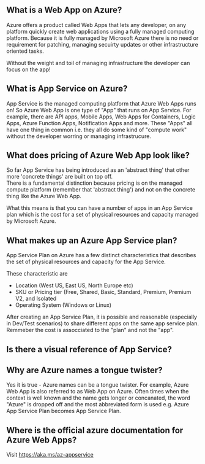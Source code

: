 ## What is a Web App on Azure?
Azure offers a product called Web Apps that lets any developer, on any platform quickly create web applications using a fully managed computing platform. Because it is fully managed by Microsoft Azure there is no need or requirement for patching, managing secuirty updates or other infrastructure oriented tasks.

Without the weight and toil of managing infrastructure the developer can focus on the app!

## What is App Service on Azure?
App Service is the managed computing platform that Azure Web Apps runs on! So Azure Web App is one type of "App" that runs on App Service. For example, there are API apps, Mobile Apps, Web Apps for Containers, Logic Apps, Azure Function Apps, Notification Apps and more.  These "Apps" all have one thing in common i.e. they all do some kind of "compute work" without the developer worring or managing infrastrucure. 

## What does pricing of Azure Web App look like?

So far App Service has being introduced as an 'abstract thing' that other more 'concrete things' are built on top off.  
There is a fundamental distinction because pricing is on the managed compute platform (remember that 'abstract thing') and not on the concrete thing like the Azure Web App.

What this means is that you can have a number of apps in an App Service plan which is the cost for a set of physical resources and capacity managed by Microsoft Azure. 

## What makes up an Azure App Service plan?
App Service Plan on Azure has a few distinct characteristics that describes the set of physical resources and capacity for the App Service.

These characteristic are  
- Location (West US, East US, North Europe etc)
- SKU or Pricing tier (Free, Shared, Basic, Standard, Premium, Premium V2, and Isolated
- Operating System (Windows or Linux)

After creating an App Service Plan, it is possible and reasonable (especially in Dev/Test scenarios) to share different apps on the same app service plan. Remmeber the cost is assocciated to the "plan" and not the "app".

## Is there a visual reference of App Service? 

## Why are Azure names a tongue twister?
Yes it is true - Azure names can be a tongue twister.  For example, Azure Web App is also referred to as Web App on Azure. Often times when the context is well known and the name gets longer or concanated, the word "Azure" is dropped off and the most abbreviated form is used e.g. Azure App Service Plan becomes App Service Plan. 

## Where is the official azure documentation for Azure Web Apps? 
Visit https://aka.ms/az-appservice 
